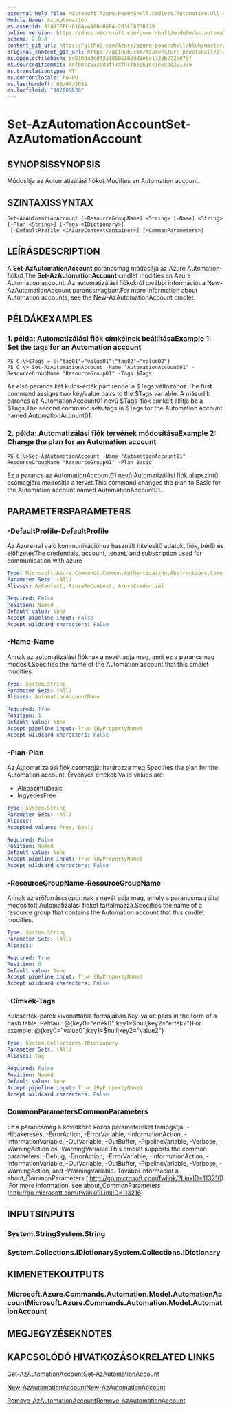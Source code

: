 ```yaml
---
external help file: Microsoft.Azure.PowerShell.Cmdlets.Automation.dll-Help.xml
Module Name: Az.Automation
ms.assetid: B1897EFC-0184-4A8B-B8E4-203CC8E3B179
online version: https://docs.microsoft.com/powershell/module/az.automation/set-azautomationaccount
schema: 2.0.0
content_git_url: https://github.com/Azure/azure-powershell/blob/master/src/Automation/Automation/help/Set-AzAutomationAccount.md
original_content_git_url: https://github.com/Azure/azure-powershell/blob/master/src/Automation/Automation/help/Set-AzAutomationAccount.md
ms.openlocfilehash: bc810da3cd43a18506160d03e6c172eb272bd797
ms.sourcegitcommit: 4dfb0cc533b83f77afdcfbe2618c1e6c8d221330
ms.translationtype: MT
ms.contentlocale: hu-HU
ms.lasthandoff: 03/04/2021
ms.locfileid: "102009830"
---
```

# <span data-ttu-id="0a622-101">Set-AzAutomationAccount</span><span class="sxs-lookup"><span data-stu-id="0a622-101">Set-AzAutomationAccount</span></span>

## <span data-ttu-id="0a622-102">SYNOPSIS</span><span class="sxs-lookup"><span data-stu-id="0a622-102">SYNOPSIS</span></span>
<span data-ttu-id="0a622-103">Módosítja az Automatizálási fiókot.</span><span class="sxs-lookup"><span data-stu-id="0a622-103">Modifies an Automation account.</span></span>

## <span data-ttu-id="0a622-104">SZINTAXIS</span><span class="sxs-lookup"><span data-stu-id="0a622-104">SYNTAX</span></span>

```
Set-AzAutomationAccount [-ResourceGroupName] <String> [-Name] <String> [-Plan <String>] [-Tags <IDictionary>]
 [-DefaultProfile <IAzureContextContainer>] [<CommonParameters>]
```

## <span data-ttu-id="0a622-105">LEÍRÁS</span><span class="sxs-lookup"><span data-stu-id="0a622-105">DESCRIPTION</span></span>
<span data-ttu-id="0a622-106">A **Set-AzAutomationAccount** parancsmag módosítja az Azure Automation-fiókot.</span><span class="sxs-lookup"><span data-stu-id="0a622-106">The **Set-AzAutomationAccount** cmdlet modifies an Azure Automation account.</span></span>
<span data-ttu-id="0a622-107">Az automatizálási fiókokról további információt a New-AzAutomationAccount parancsmagban.</span><span class="sxs-lookup"><span data-stu-id="0a622-107">For more information about Automation accounts, see the New-AzAutomationAccount cmdlet.</span></span>

## <span data-ttu-id="0a622-108">PÉLDÁK</span><span class="sxs-lookup"><span data-stu-id="0a622-108">EXAMPLES</span></span>

### <span data-ttu-id="0a622-109">1. példa: Automatizálási fiók címkéinek beállítása</span><span class="sxs-lookup"><span data-stu-id="0a622-109">Example 1: Set the tags for an Automation account</span></span>
```
PS C:\>$Tags = @{"tag01"="value01";"tag02"="value02"}
PS C:\> Set-AzAutomationAccount -Name "AutomationAccount01" -ResourceGroupName "ResourceGroup01" -Tags $Tags
```

<span data-ttu-id="0a622-110">Az első parancs két kulcs-érték párt rendel a $Tags változóhoz.</span><span class="sxs-lookup"><span data-stu-id="0a622-110">The first command assigns two key/value pairs to the $Tags variable.</span></span>
<span data-ttu-id="0a622-111">A második parancs az AutomationAccount01 nevű $Tags-fiók címkéit állítja be a $Tags.</span><span class="sxs-lookup"><span data-stu-id="0a622-111">The second command sets tags in $Tags for the Automation account named AutomationAccount01.</span></span>

### <span data-ttu-id="0a622-112">2. példa: Automatizálási fiók tervének módosítása</span><span class="sxs-lookup"><span data-stu-id="0a622-112">Example 2: Change the plan for an Automation account</span></span>
```
PS C:\>Set-AzAutomationAccount -Name "AutomationAccount01" -ResourceGroupName "ResourceGroup01" -Plan Basic
```

<span data-ttu-id="0a622-113">Ez a parancs az AutomationAccount01 nevű Automatizálási fiók alapszintű csomagjára módosítja a tervet.</span><span class="sxs-lookup"><span data-stu-id="0a622-113">This command changes the plan to Basic for the Automation account named AutomationAccount01.</span></span>

## <span data-ttu-id="0a622-114">PARAMETERS</span><span class="sxs-lookup"><span data-stu-id="0a622-114">PARAMETERS</span></span>

### <span data-ttu-id="0a622-115">-DefaultProfile</span><span class="sxs-lookup"><span data-stu-id="0a622-115">-DefaultProfile</span></span>
<span data-ttu-id="0a622-116">Az Azure-ral való kommunikációhoz használt hitelesítő adatok, fiók, bérlő és előfizetés</span><span class="sxs-lookup"><span data-stu-id="0a622-116">The credentials, account, tenant, and subscription used for communication with azure</span></span>

```yaml
Type: Microsoft.Azure.Commands.Common.Authentication.Abstractions.Core.IAzureContextContainer
Parameter Sets: (All)
Aliases: AzContext, AzureRmContext, AzureCredential

Required: False
Position: Named
Default value: None
Accept pipeline input: False
Accept wildcard characters: False
```

### <span data-ttu-id="0a622-117">-Name</span><span class="sxs-lookup"><span data-stu-id="0a622-117">-Name</span></span>
<span data-ttu-id="0a622-118">Annak az automatizálási fióknak a nevét adja meg, amit ez a parancsmag módosít.</span><span class="sxs-lookup"><span data-stu-id="0a622-118">Specifies the name of the Automation account that this cmdlet modifies.</span></span>

```yaml
Type: System.String
Parameter Sets: (All)
Aliases: AutomationAccountName

Required: True
Position: 1
Default value: None
Accept pipeline input: True (ByPropertyName)
Accept wildcard characters: False
```

### <span data-ttu-id="0a622-119">-Plan</span><span class="sxs-lookup"><span data-stu-id="0a622-119">-Plan</span></span>
<span data-ttu-id="0a622-120">Az Automatizálási fiók csomagját határozza meg.</span><span class="sxs-lookup"><span data-stu-id="0a622-120">Specifies the plan for the Automation account.</span></span>
<span data-ttu-id="0a622-121">Érvényes értékek:</span><span class="sxs-lookup"><span data-stu-id="0a622-121">Valid values are:</span></span>
- <span data-ttu-id="0a622-122">Alapszintű</span><span class="sxs-lookup"><span data-stu-id="0a622-122">Basic</span></span>
- <span data-ttu-id="0a622-123">Ingyenes</span><span class="sxs-lookup"><span data-stu-id="0a622-123">Free</span></span>

```yaml
Type: System.String
Parameter Sets: (All)
Aliases:
Accepted values: Free, Basic

Required: False
Position: Named
Default value: None
Accept pipeline input: True (ByPropertyName)
Accept wildcard characters: False
```

### <span data-ttu-id="0a622-124">-ResourceGroupName</span><span class="sxs-lookup"><span data-stu-id="0a622-124">-ResourceGroupName</span></span>
<span data-ttu-id="0a622-125">Annak az erőforráscsoportnak a nevét adja meg, amely a parancsmag által módosított Automatizálási fiókot tartalmazza.</span><span class="sxs-lookup"><span data-stu-id="0a622-125">Specifies the name of a resource group that contains the Automation account that this cmdlet modifies.</span></span>

```yaml
Type: System.String
Parameter Sets: (All)
Aliases:

Required: True
Position: 0
Default value: None
Accept pipeline input: True (ByPropertyName)
Accept wildcard characters: False
```

### <span data-ttu-id="0a622-126">-Címkék</span><span class="sxs-lookup"><span data-stu-id="0a622-126">-Tags</span></span>
<span data-ttu-id="0a622-127">Kulcsérték-párok kivonattábla formájában.</span><span class="sxs-lookup"><span data-stu-id="0a622-127">Key-value pairs in the form of a hash table.</span></span> <span data-ttu-id="0a622-128">Például: @{key0="érték0";key1=$null;key2="érték2"}</span><span class="sxs-lookup"><span data-stu-id="0a622-128">For example: @{key0="value0";key1=$null;key2="value2"}</span></span>

```yaml
Type: System.Collections.IDictionary
Parameter Sets: (All)
Aliases: Tag

Required: False
Position: Named
Default value: None
Accept pipeline input: True (ByPropertyName)
Accept wildcard characters: False
```

### <span data-ttu-id="0a622-129">CommonParameters</span><span class="sxs-lookup"><span data-stu-id="0a622-129">CommonParameters</span></span>
<span data-ttu-id="0a622-130">Ez a parancsmag a következő közös paramétereket támogatja: -Hibakeresés, -ErrorAction, -ErrorVariable, -InformationAction, -InformationVariable, -OutVariable, -OutBuffer, -PipelineVariable, -Verbose, -WarningAction és -WarningVariable.</span><span class="sxs-lookup"><span data-stu-id="0a622-130">This cmdlet supports the common parameters: -Debug, -ErrorAction, -ErrorVariable, -InformationAction, -InformationVariable, -OutVariable, -OutBuffer, -PipelineVariable, -Verbose, -WarningAction, and -WarningVariable.</span></span> <span data-ttu-id="0a622-131">További információt a about_CommonParameters ( http://go.microsoft.com/fwlink/?LinkID=113216) .</span><span class="sxs-lookup"><span data-stu-id="0a622-131">For more information, see about_CommonParameters (http://go.microsoft.com/fwlink/?LinkID=113216).</span></span>

## <span data-ttu-id="0a622-132">INPUTS</span><span class="sxs-lookup"><span data-stu-id="0a622-132">INPUTS</span></span>

### <span data-ttu-id="0a622-133">System.String</span><span class="sxs-lookup"><span data-stu-id="0a622-133">System.String</span></span>

### <span data-ttu-id="0a622-134">System.Collections.IDictionary</span><span class="sxs-lookup"><span data-stu-id="0a622-134">System.Collections.IDictionary</span></span>

## <span data-ttu-id="0a622-135">KIMENETEK</span><span class="sxs-lookup"><span data-stu-id="0a622-135">OUTPUTS</span></span>

### <span data-ttu-id="0a622-136">Microsoft.Azure.Commands.Automation.Model.AutomationAccount</span><span class="sxs-lookup"><span data-stu-id="0a622-136">Microsoft.Azure.Commands.Automation.Model.AutomationAccount</span></span>

## <span data-ttu-id="0a622-137">MEGJEGYZÉSEK</span><span class="sxs-lookup"><span data-stu-id="0a622-137">NOTES</span></span>

## <span data-ttu-id="0a622-138">KAPCSOLÓDÓ HIVATKOZÁSOK</span><span class="sxs-lookup"><span data-stu-id="0a622-138">RELATED LINKS</span></span>

[<span data-ttu-id="0a622-139">Get-AzAutomationAccount</span><span class="sxs-lookup"><span data-stu-id="0a622-139">Get-AzAutomationAccount</span></span>](./Get-AzAutomationAccount.md)

[<span data-ttu-id="0a622-140">New-AzAutomationAccount</span><span class="sxs-lookup"><span data-stu-id="0a622-140">New-AzAutomationAccount</span></span>](./New-AzAutomationAccount.md)

[<span data-ttu-id="0a622-141">Remove-AzAutomationAccount</span><span class="sxs-lookup"><span data-stu-id="0a622-141">Remove-AzAutomationAccount</span></span>](./Remove-AzAutomationAccount.md)
